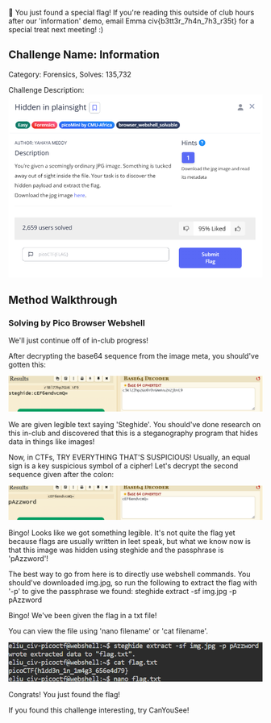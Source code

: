 🐣 You just found a special flag!
If you're reading this outside of club hours after our 'information' demo, email Emma civ{b3tt3r_7h4n_7h3_r35t} for a special treat next meeting! :)

## Challenge Name: Information
Category: Forensics, 
Solves: 135,732

Challenge Description: 
![img](<https://github.com/eliu-civ/CIV-CTF-Writeups-/blob/main/PicoGym/Easy/Images/Screenshot%202025-10-22%20161300.png>)

## Method Walkthrough 
### Solving by Pico Browser Webshell

We'll just continue off of in-club progress! 

After decrypting the base64 sequence from the image meta, you should've gotten this:

![img](<https://github.com/eliu-civ/CIV-CTF-Writeups-/blob/main/PicoGym/Easy/Images/Screenshot%202025-10-22%20162140.png>)

We are given legible text saying 'Steghide'. You should've done research on this in-club and discovered that this is a steganography program that hides data in things like images! 

Now, in CTFs, TRY EVERYTHING THAT'S SUSPICIOUS! 
Usually, an equal sign is a key suspicious symbol of a cipher! Let's decrypt the second sequence given after the colon:

![img](<https://github.com/eliu-civ/CIV-CTF-Writeups-/blob/main/PicoGym/Easy/Images/Screenshot%202025-10-22%20162544.png>)

Bingo! Looks like we got something legible. It's not quite the flag yet because flags are usually written in leet speak, but what we know now is that this image was hidden using steghide and the passphrase is 'pAzzword'!

The best way to go from here is to directly use webshell commands. 
You should've downloaded img.jpg, so run the following to extract the flag with '-p' to give the passphrase we found:
steghide extract -sf img.jpg -p pAzzword

Bingo! We've been given the flag in a txt file!

You can view the file using 'nano filename' or 'cat filename'. 

![img](<https://github.com/eliu-civ/CIV-CTF-Writeups-/blob/main/PicoGym/Easy/Images/Screenshot%202025-10-22%20163713.png>)

Congrats! You just found the flag! 

If you found this challenge interesting, try CanYouSee!









